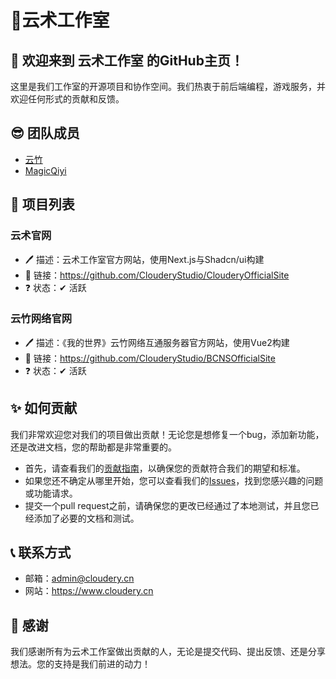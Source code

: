 # 📕云术工作室
  
## 👋 欢迎来到 **云术工作室** 的GitHub主页！  
  
这里是我们工作室的开源项目和协作空间。我们热衷于前后端编程，游戏服务，并欢迎任何形式的贡献和反馈。  
  
## 😎 团队成员  
  
- [云竹](https://github.com/yunzhu666)  
- [MagicQiyi](https://github.com/MagicalQiyi)  
  
## 👀 项目列表
  
### 云术官网
  
- 🖊 描述：云术工作室官方网站，使用Next.js与Shadcn/ui构建
- 🔗 链接：https://github.com/ClouderyStudio/ClouderyOfficialSite
- ❓ 状态：✔ 活跃  

### 云竹网络官网
  
- 🖊 描述：《我的世界》云竹网络互通服务器官方网站，使用Vue2构建
- 🔗 链接：https://github.com/ClouderyStudio/BCNSOfficialSite
- ❓ 状态：✔ 活跃  
  
## ✨ 如何贡献  
  
我们非常欢迎您对我们的项目做出贡献！无论您是想修复一个bug，添加新功能，还是改进文档，您的帮助都是非常重要的。  
  
- 首先，请查看我们的[贡献指南](https://github.com/ClouderyStudio/.github/blob/main/profile/CONTRIBUTING.md)，以确保您的贡献符合我们的期望和标准。  
- 如果您还不确定从哪里开始，您可以查看我们的[Issues](https://github.com/ClouderyStudio/.github/issues)，找到您感兴趣的问题或功能请求。  
- 提交一个pull request之前，请确保您的更改已经通过了本地测试，并且您已经添加了必要的文档和测试。  
  
## 📞 联系方式  
  
- 邮箱：admin@cloudery.cn  
- 网站：https://www.cloudery.cn
  
## 👏 感谢  
  
我们感谢所有为云术工作室做出贡献的人，无论是提交代码、提出反馈、还是分享想法。您的支持是我们前进的动力！
